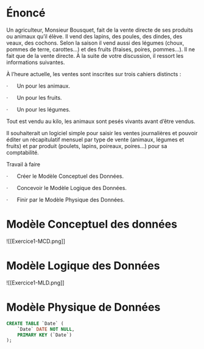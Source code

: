 # Énoncé

Un agriculteur, Monsieur Bousquet, fait de la vente directe de ses produits ou animaux qu’il élève. Il vend des lapins, des poules, des dindes, des veaux, des cochons. Selon la saison il vend aussi des légumes (choux, pommes de terre, carottes...) et des fruits (fraises, poires, pommes...). Il ne fait que de la vente directe. À la suite de votre discussion, il ressort les informations suivantes.

À l’heure actuelle, les ventes sont inscrites sur trois cahiers distincts :

·      Un pour les animaux.

·      Un pour les fruits.

·      Un pour les légumes.

Tout est vendu au kilo, les animaux sont pesés vivants avant d’être vendus.

Il souhaiterait un logiciel simple pour saisir les ventes journalières et pouvoir éditer un récapitulatif mensuel par type de vente (animaux, légumes et fruits) et par produit (poulets, lapins, poireaux, poires...) pour sa comptabilité.

Travail à faire

·      Créer le Modèle Conceptuel des Données.

·      Concevoir le Modèle Logique des Données.

·      Finir par le Modèle Physique des Données.


# Modèle Conceptuel des données

![[Exercice1-MCD.png]]

# Modèle Logique des Données

![[Exercice1-MLD.png]]

# Modèle Physique de Données

```sql
CREATE TABLE `Date` (
	`Date` DATE NOT NULL,
	PRIMARY KEY (`Date`)
);
```